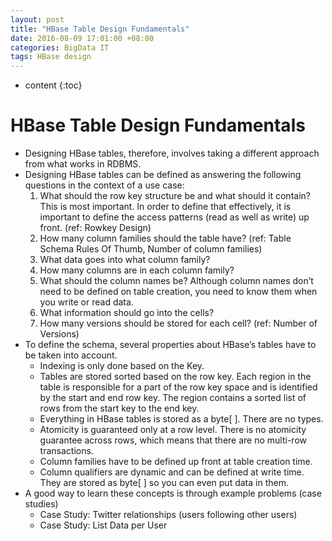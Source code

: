 ```yaml
---
layout: post
title: "HBase Table Design Fundamentals"
date: 2016-08-09 17:01:00 +08:00
categories: BigData IT
tags: HBase design
---
```


* content
{:toc}

# HBase Table Design Fundamentals
* Designing HBase tables, therefore, involves taking a different approach from what works in RDBMS.
* Designing HBase tables can be defined as answering the following questions in the context of a use case:
    1. What should the row key structure be and what should it contain? This is most important. In order to define that effectively, it is important to define the access patterns (read as well as write) up front. (ref: Rowkey Design)
    2. How many column families should the table have? (ref: Table Schema Rules Of Thumb, Number of column families)
    3. What data goes into what column family?
    4. How many columns are in each column family?
    5. What should the column names be? Although column names don’t need to be defined on table creation, you need to know them when you write or read data.
    6. What information should go into the cells?
    7. How many versions should be stored for each cell? (ref: Number of Versions)
* To define the schema, several properties about HBase’s tables have to be taken into account.
    - Indexing is only done based on the Key.
    - Tables are stored sorted based on the row key. Each region in the table is responsible for a part of the row key space and is identified by the start and end row key. The region contains a sorted list of rows from the start key to the end key.
    - Everything in HBase tables is stored as a byte[ ]. There are no types.
    - Atomicity is guaranteed only at a row level. There is no atomicity guarantee across rows, which means that there are no multi-row transactions.
    - Column families have to be defined up front at table creation time.
    - Column qualifiers are dynamic and can be defined at write time. They are stored as byte[ ] so you can even put data in them.
* A good way to learn these concepts is through example problems (case studies)
    - Case Study: Twitter relationships (users following other users)
    - Case Study: List Data per User

